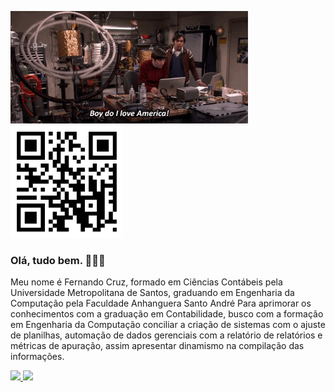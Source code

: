 <img height = "180em" src= Engenhariadascoisas.gif/>   <img height = "180em" src =qrcodelandingpag.jpeg/>

 ### Olá, tudo bem. 👋👋👋
Meu nome é Fernando Cruz, formado em Ciências Contábeis pela Universidade Metropolitana de Santos,  graduando em Engenharia da Computação pela Faculdade Anhanguera Santo André
Para aprimorar os conhecimentos com a graduação em Contabilidade, busco com a formação em Engenharia da Computação conciliar a criação de sistemas com o ajuste de planilhas, automação de dados gerenciais com a relatório de relatórios e métricas de apuração, assim apresentar dinamismo na compilação das informações.

<div>
  <a href="https://github.com/Nandotecno">
  <img height = "180em" src = "https://github-readme-stats.vercel.app/api?username=Nandotecno&show_icons=true&theme=dark&include_all_commits=true&count_private=true" />
  <img height = "180em" src = "https://github-readme-stats.vercel.app/api/top-langs/?username=Nandotecno&layout=compact&langs_count=7&theme=dark" />
</div>
